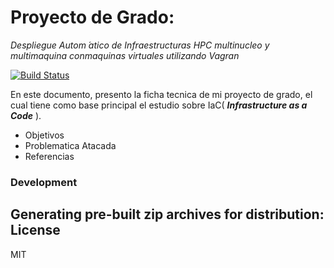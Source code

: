 # Proyecto de Grado: 
_Despliegue  Autom ́atico  de  Infraestructuras  HPC  multinucleo  y  multimaquina  conmaquinas virtuales utilizando Vagran_

[![Build Status](https://travis-ci.org/joemccann/dillinger.svg?branch=master)](https://travis-ci.org/joemccann/dillinger)

En este documento, presento la ficha tecnica de mi proyecto de grado, el cual tiene como base principal el estudio sobre IaC( _**Infrastructure as a Code**_ ). 

  - Objetivos
  - Problematica Atacada
  - Referencias

### Development

Generating pre-built zip archives for distribution:
License
----

MIT
